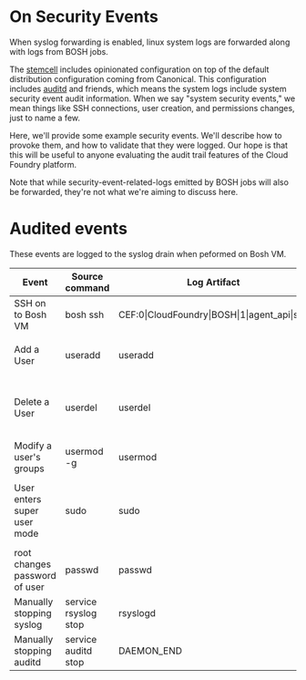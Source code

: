 # On Security Events
When syslog forwarding is enabled,
linux system logs are forwarded
along with logs from BOSH jobs.

The [stemcell][stemcell-builder] includes opinionated configuration
on top of the default distribution configuration coming from Canonical.
This configuration includes [auditd][auditd-man] and friends,
which means the system logs include system security event audit information.
When we say "system security events,"
we mean things like SSH connections,
user creation,
and permissions changes,
just to name a few.

Here, we'll provide some example security events.
We'll describe how to provoke them,
and how to validate that they were logged.
Our hope is that this will be useful
to anyone evaluating the audit trail features of the Cloud Foundry platform.

Note that while security-event-related-logs emitted by BOSH jobs
will also be forwarded,
they're not what we're aiming to discuss here.

# Audited events
These events are logged to the syslog drain when peformed on Bosh VM.

<table>
<thead>
  <tr>
    <th>Event</th>
    <th>Source command</th>
    <th>Log Artifact</th>
    <th>Example</th>
  </tr>
</thead>
<tbody>
  <tr>
    <td>SSH on to Bosh VM</td>
    <td>bosh ssh</td>
    <td>CEF:0|CloudFoundry|BOSH|1|agent_api|ssh</td>
    <td><pre><7>1 2018-02-28T18:36:26.488124+00:00 10.0.16.22 vcap.agent 39 - [instance@47450 director="" deployment="syslog-storer" group="syslog-forwarder" az="z1" id="6040e9df-afc3-4520-a6e1-0db97347951b"] 2018/02/28 18:36:26 CEF:0|CloudFoundry|BOSH|1|agent_api|ssh|1|duser=director.f762950d-2a20-4283-be8b-04e11ee11768.150cc352-9748-4b23-bcd1-7f2628ae6e82.f893ad11-8a13-4c36-8dce-861b8a1a5e7d src=10.254.50.4 spt=4222 shost=150cc352-9748-4b23-bcd1-7f2628ae6e82</pre></td>
  </tr>
  <tr>
    <td>Add a User</td>
    <td>useradd</td>
    <td>useradd</td>
    <td><pre><86>1 2018-02-28T21:12:45.210868+00:00 10.0.16.22 useradd 14934 - [instance@47450 director="" deployment="syslog-storer" group="syslog-forwarder" az="z1" id="e13b49d8-fb2d-48de-952d-f15071135ca6"]  new group: name=myuser123, GID=1009
<86>1 2018-02-28T21:12:45.211092+00:00 10.0.16.22 useradd 14934 - [instance@47450 director="" deployment="syslog-storer" group="syslog-forwarder" az="z1" id="e13b49d8-fb2d-48de-952d-f15071135ca6"]  new user: name=myuser123, UID=1006, GID=1009, home=/home/myuser123, shell=
<14>1 2018-02-28T21:12:45.214741+00:00 10.0.16.22 audispd - - [instance@47450 director="" deployment="syslog-storer" group="syslog-forwarder" az="z1" id="e13b49d8-fb2d-48de-952d-f15071135ca6"]  node=1f045518-275e-43f4-a74c-bdd28c2c97bd type=ADD_GROUP msg=audit(1519852365.205:3387): pid=14934 uid=0 auid=1003 ses=8 msg='op=adding group acct="myuser123" exe="/usr/sbin/useradd" hostname=? addr=? terminal=pts/0 res=success'
</pre></td>
  </tr>
    <tr>
    <td>Delete a User</td>
    <td>userdel</td>
    <td>userdel</td>
    <td><pre><86>1 2018-02-28T21:23:04.087392+00:00 10.0.16.22 userdel 15078 - [instance@47450 director="" deployment="syslog-storer" group="syslog-forwarder" az="z1" id="e13b49d8-fb2d-48de-952d-f15071135ca6"]  delete user 'testin123'
<86>1 2018-02-28T21:23:04.087667+00:00 10.0.16.22 userdel 15078 - [instance@47450 director="" deployment="syslog-storer" group="syslog-forwarder" az="z1" id="e13b49d8-fb2d-48de-952d-f15071135ca6"]  removed group 'testin123' owned by 'testin123'
<86>1 2018-02-28T21:23:04.087810+00:00 10.0.16.22 userdel 15078 - [instance@47450 director="" deployment="syslog-storer" group="syslog-forwarder" az="z1" id="e13b49d8-fb2d-48de-952d-f15071135ca6"]  removed shadow group 'testin123' owned by 'testin123'
<14>1 2018-02-28T21:23:04.092054+00:00 10.0.16.22 audispd - - [instance@47450 director="" deployment="syslog-storer" group="syslog-forwarder" az="z1" id="e13b49d8-fb2d-48de-952d-f15071135ca6"]  node=1f045518-275e-43f4-a74c-bdd28c2c97bd type=DEL_GROUP msg=audit(1519852984.085:3530): pid=15078 uid=0 auid=1003 ses=8 msg='op=deleting group acct="testin123" exe="/usr/sbin/userdel" hostname=? addr=? terminal=pts/0 res=success'
<14>1 2018-02-28T21:23:04.092059+00:00 10.0.16.22 audispd - - [instance@47450 director="" deployment="syslog-storer" group="syslog-forwarder" az="z1" id="e13b49d8-fb2d-48de-952d-f15071135ca6"]  node=1f045518-275e-43f4-a74c-bdd28c2c97bd type=DEL_GROUP msg=audit(1519852984.085:3531): pid=15078 uid=0 auid=1003 ses=8 msg='op=deleting shadow group acct="testin123" exe="/usr/sbin/userdel" hostname=? addr=? terminal=pts/0 res=success'
</pre></td>
  </tr>
  <tr>
    <td>Modify a user's groups</td>
    <td>usermod -g <group> <username></td>
    <td>usermod</td>
    <td><pre><14>1 2018-02-28T23:01:32.617281+00:00 10.0.16.22 audispd - - [instance@47450 director="" deployment="syslog-storer" group="syslog-forwarder" az="z1" id="e13b49d8-fb2d-48de-952d-f15071135ca6"]  node=1f045518-275e-43f4-a74c-bdd28c2c97bd type=SYSCALL msg=audit(1519858892.612:3922): arch=c000003e syscall=82 success=yes exit=0 a0=7ffdea674220 a1=619da0 a2=7ffdea674190 a3=7ffdea673e30 items=5 ppid=13560 pid=15525 auid=4294967295 uid=0 gid=0 euid=0 suid=0 fsuid=0 egid=0 sgid=0 fsgid=0 tty=(none) ses=4294967295 comm="usermod" exe="/usr/sbin/usermod" key="identity"
<86>1 2018-02-28T22:55:12.405859+00:00 10.0.16.22 usermod 15439 - [instance@47450 director="" deployment="syslog-storer" group="syslog-forwarder" az="z1" id="e13b49d8-fb2d-48de-952d-f15071135ca6"]  add 'bosh_7890a75e1ecc4a6' to group 'admin'</pre></td>
  </tr>
  <tr>
    <td>User enters super user mode</td>
    <td>sudo</td>
    <td>sudo</td>
    <td><pre><14>1 2018-02-28T21:14:05.019783+00:00 10.0.16.22 audispd - - [instance@47450 director="" deployment="syslog-storer" group="syslog-forwarder" az="z1" id="e13b49d8-fb2d-48de-952d-f15071135ca6"]  node=1f045518-275e-43f4-a74c-bdd28c2c97bd type=SYSCALL msg=audit(1519852445.013:3422): arch=c000003e syscall=59 success=yes exit=0 a0=ac64a8 a1=ab4348 a2=ab8e08 a3=7fff8b51b6a0 items=2 ppid=14307 pid=14952 auid=1003 uid=0 gid=0 euid=0 suid=0 fsuid=0 egid=0 sgid=0 fsgid=0 tty=pts0 ses=8 comm="sudo" exe="/usr/bin/sudo" key="privileged"
<14>1 2018-02-28T21:14:05.019810+00:00 10.0.16.22 audispd - - [instance@47450 director="" deployment="syslog-storer" group="syslog-forwarder" az="z1" id="e13b49d8-fb2d-48de-952d-f15071135ca6"]  node=1f045518-275e-43f4-a74c-bdd28c2c97bd type=EXECVE msg=audit(1519852445.013:3422): argc=2 a0="sudo" a1="su"
<14>1 2018-02-28T21:14:05.019849+00:00 10.0.16.22 audispd - - [instance@47450 director="" deployment="syslog-storer" group="syslog-forwarder" az="z1" id="e13b49d8-fb2d-48de-952d-f15071135ca6"]  node=1f045518-275e-43f4-a74c-bdd28c2c97bd type=PATH msg=audit(1519852445.013:3422): item=0 name="/usr/bin/sudo" inode=131406 dev=08:01 mode=0104755 ouid=0 ogid=0 rdev=00:00 nametype=NORMAL
<85>1 2018-02-28T21:14:05.022169+00:00 10.0.16.22 sudo - - [instance@47450 director="" deployment="syslog-storer" group="syslog-forwarder" az="z1" id="e13b49d8-fb2d-48de-952d-f15071135ca6"]      root : TTY=pts/0 ; PWD=/root ; USER=root ; COMMAND=/bin/su
<86>1 2018-02-28T21:14:05.022681+00:00 10.0.16.22 sudo - - [instance@47450 director="" deployment="syslog-storer" group="syslog-forwarder" az="z1" id="e13b49d8-fb2d-48de-952d-f15071135ca6"]  pam_unix(sudo:session): session opened for user root by bosh_740bae4650a640a(uid=0)
<14>1 2018-02-28T21:14:05.022946+00:00 10.0.16.22 audispd - - [instance@47450 director="" deployment="syslog-storer" group="syslog-forwarder" az="z1" id="e13b49d8-fb2d-48de-952d-f15071135ca6"]  node=1f045518-275e-43f4-a74c-bdd28c2c97bd type=USER_START msg=audit(1519852445.017:3423): pid=14952 uid=0 auid=1003 ses=8 msg='op=PAM:session_open acct="root" exe="/usr/bin/sudo" hostname=? addr=? terminal=/dev/pts/0 res=success'
</pre></td>
  </tr>
  <tr>
    <td>root changes password of user</td>
    <td>passwd <username></td>
    <td>passwd</td>
    <td><pre><14>1 2018-02-28T21:32:12.639411+00:00 10.0.16.22 audispd - - [instance@47450 director="" deployment="syslog-storer" group="syslog-forwarder" az="z1" id="e13b49d8-fb2d-48de-952d-f15071135ca6"]  node=1f045518-275e-43f4-a74c-bdd28c2c97bd type=SYSCALL msg=audit(1519853532.633:3649): arch=c000003e syscall=82 success=yes exit=0 a0=7f098fcb294a a1=7f098fcb28d4 a2=0 a3=0 items=5 ppid=14954 pid=15137 auid=1003 uid=0 gid=0 euid=0 suid=0 fsuid=0 egid=0 sgid=0 fsgid=0 tty=pts0 ses=8 comm="passwd" exe="/usr/bin/passwd" key="delete"
<85>1 2018-02-28T21:32:12.641228+00:00 10.0.16.22 passwd 15137 - [instance@47450 director="" deployment="syslog-storer" group="syslog-forwarder" az="z1" id="e13b49d8-fb2d-48de-952d-f15071135ca6"]  pam_unix(passwd:chauthtok): password changed for testing1234</pre></td>
  </tr>
  <tr>
    <td>Manually stopping syslog</td>
    <td>service rsyslog stop</td>
    <td>rsyslogd</td>
    <td><pre><46>1 2018-02-28T23:17:56.118218+00:00 10.0.16.22 rsyslogd - - [instance@47450 director="" deployment="syslog-storer" group="syslog-forwarder" az="z1" id="e13b49d8-fb2d-48de-952d-f15071135ca6"]  [origin software="rsyslogd" swVersion="8.22.0" x-pid="7345" x-info="http://www.rsyslog.com"] exiting on signal 15.</pre></td>
  </tr>
  <tr>
    <td>Manually stopping auditd</td>
    <td>service auditd stop</td>
    <td>DAEMON_END</td>
    <td><pre><14>1 2018-02-28T23:34:41.846443+00:00 10.0.16.22 audispd - - [instance@47450 director="" deployment="syslog-storer" group="syslog-forwarder" az="z1" id="e13b49d8-fb2d-48de-952d-f15071135ca6"]  node=1f045518-275e-43f4-a74c-bdd28c2c97bd type=DAEMON_END msg=audit(1519860881.846:6568): auditd normal halt, sending auid=1006 pid=16141 subj=l=4.4.0-116-generic auid=1006 pid=16107 subj=unconfined  res=success res=success</pre></td>
  </tr>
</tbody>
</table>

[auditd-man]: http://manpages.ubuntu.com/manpages/trusty/man8/auditd.8.html
[stemcell-builder]: https://github.com/cloudfoundry/bosh-linux-stemcell-builder
